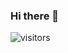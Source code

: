 ### Hi there 👋

![visitors](https://visitor-badge.glitch.me/badge?page_id=${TheGodlyLuzer}.${TheGodlyLuer}&left_color=green&right_color=red)

<!--
**TheGodlyLuzer/TheGodlyLuzer** is a ✨ _special_ ✨ repository because its `README.md` (this file) appears on your GitHub profile.

Here are some ideas to get you started:

- 🔭 I’m currently working on ...
- 🌱 I’m currently learning ...
- 👯 I’m looking to collaborate on ...
- 🤔 I’m looking for help with ...
- 💬 Ask me about ...
- 📫 How to reach me: ...
- 😄 Pronouns: ...
- ⚡ Fun fact: ...
-->
